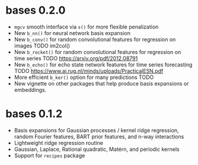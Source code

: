 # bases 0.2.0

* `mgcv` smooth interface via `s()` for more flexible penalization
* New `b_nn()` for neural network basis expansion
* New `b_conv()` for random convolutional features for regression on images TODO im2col()
* New `b_rocket()` for random convolutional features for regression on time series TODO https://arxiv.org/pdf/2012.08791
* New `b_echo()` for echo state network features for time series forecasting TODO https://www.ai.rug.nl/minds/uploads/PracticalESN.pdf
* More efficient `b_ker()` option for many predictions TODO
* New vignette on other packages that help produce basis expansions or embeddings.

# bases 0.1.2

* Basis expansions for Gaussian processes / kernel ridge regression,
  random Fourier features, BART prior features, and n-way interactions
* Lightweight ridge regression routine
* Gaussian, Laplace, Rational quadratic, Matérn, and periodic kernels
* Support for `recipes` package

